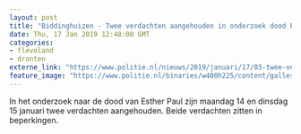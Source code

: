 ```yaml
---
layout: post
title: "Biddinghuizen - Twee verdachten aangehouden in onderzoek dood Esther Paul"
date: Thu, 17 Jan 2019 12:48:00 GMT
categories: 
- flevoland 
- dronten 
externe_link: "https://www.politie.nl/nieuws/2019/januari/17/03-twee-verdachten-aangehouden-in-onderzoek-dood-esther-paul.html"
feature_image: "https://www.politie.nl/binaries/w400h225/content/gallery/politie/gezocht/verdachten/2017/mei/03-mn/csm_117243_biddinghzn_regio5_6465f0365e.jpg"
---
```


In het onderzoek naar de dood van Esther Paul zijn maandag 14 en dinsdag 15 januari twee verdachten aangehouden. Beide verdachten zitten in beperkingen.
